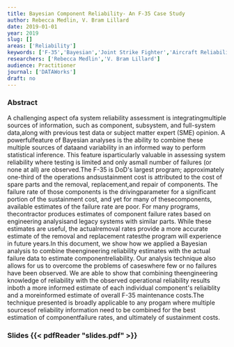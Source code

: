 ```yaml
---
title: Bayesian Component Reliability- An F-35 Case Study
author: Rebecca Medlin, V. Bram Lillard
date: 2019-01-01
year: 2019
slug: []
areas: ['Reliability']
keywords: ['F-35','Bayesian','Joint Strike Fighter','Aircraft Reliability','Depot Level Repairables']
researchers: ['Rebecca Medlin','V. Bram Lillard']
audience: Practitioner
journal: ['DATAWorks']
draft: no
---
```




### Abstract

A challenging aspect ofa system reliability assessment is integratingmultiple sources of information, such as component, subsystem, and full-system data,along with previous test data or subject matter expert (SME) opinion. A powerfulfeature of Bayesian analyses is the ability to combine these multiple sources of dataand variability in an informed way to perform statistical inference. This feature isparticularly valuable in assessing system reliability where testing is limited and only asmall number of failures (or none at all) are observed.The F-35 is DoD's largest program; approximately one-third of the operations andsustainment cost is attributed to the cost of spare parts and the removal, replacement,and repair of components. The failure rate of those components is the drivingparameter for a significant portion of the sustainment cost, and yet for many of thesecomponents, available estimates of the failure rate are poor. For many programs, thecontractor produces estimates of component failure rates based on engineering analysisand legacy systems with similar parts. While these estimates are useful, the actualremoval rates provide a more accurate estimate of the removal and replacement ratesthe program will experience in future years.In this document, we show how we applied a Bayesian analysis to combine theengineering reliability estimates with the actual failure data to estimate componentreliability. Our analysis technique also allows for us to overcome the problems of caseswhere few or no failures have been observed. We are able to show that combining theengineering knowledge of reliability with the observed operational reliability results inboth a more informed estimate of each individual component's reliaiblity and a moreinformed estimate of overall F-35 maintenance costs.The technique presented is broadly applicable to any progam where multiple sourcesof reliability information need to be combined for the best estimation of componentfailure rates, and ultimately of sustainment costs.

### Slides {{< pdfReader "slides.pdf" >}}




